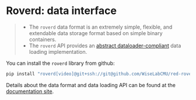 # Roverd: data interface

> - The `roverd` data format is an extremely simple, flexible, and extendable data storage format based on simple binary containers.
> - The `roverd` API provides an [abstract dataloader-compliant](https://wiselabcmu.github.io/abstract-dataloader/) data loading implementation.

You can install the `roverd` library from github:
```sh
pip install "roverd[video]@git+ssh://git@github.com/WiseLabCMU/red-rover.git#subdirectory=format"
```

Details about the data format and data loading API can be found at the [documentation site](http://localhost:8000/roverd/).
